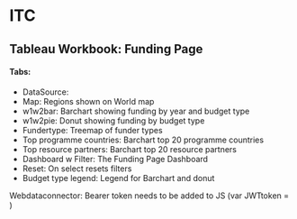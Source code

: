 # ITC

## Tableau Workbook: Funding Page
#### Tabs: 
 - DataSource:
 -  Map: Regions shown on World map
 - w1w2bar: Barchart showing funding by year and budget type
 - w1w2pie: Donut showing funding by budget type
 - Fundertype: Treemap of funder types
 - Top programme countries: Barchart top 20 programme countries
 - Top resource partners: Barchart top 20 resource partners
 - Dashboard w Filter: The Funding Page Dashboard
 - Reset: On select resets filters
 - Budget type legend: Legend for Barchart and donut

Webdataconnector: Bearer token needs to be added to JS (var JWTtoken = <ENTER BEARER TOKEN HERE>)
